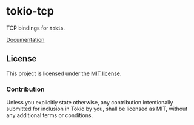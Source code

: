 # tokio-tcp

TCP bindings for `tokio`.

[Documentation](https://tokio-rs.github.io/tokio/tokio_tcp/)

## License

This project is licensed under the [MIT license](./LICENSE).

### Contribution

Unless you explicitly state otherwise, any contribution intentionally submitted
for inclusion in Tokio by you, shall be licensed as MIT, without any additional
terms or conditions.
